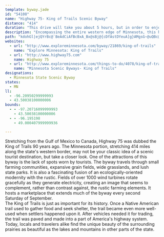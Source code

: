 ```yaml
---
template: byway.jade
id: "54108"
name: "Highway 75- King of Trails Scenic Byway"
distance: "414"
duration: "This drive will take you about 5 hours, but in order to enjoy this byway, you will want to spend several days."
description: "Encompassing the entire western edge of Minnesota, this historic road captures a variety of landscape, culture, and history that makes up the Midwest."
path: "kdohGl|ejQYrBc@`BeAdCiAfBcBxA_Bx@sBj@{cDfAstDYeuA]g}AMgsG~@uQBc@O}i@AaGFUPeO?cv@y@_uAy@ylNf@swAs@syAMwk@X{uAKiDDgDZgaAlQwBd@eBj@mB|@oA|@ul@xc@yDlCal@~Yam@h[ql@hZmf@jWeA~@}CfDcAjByWzg@}Ure@}_@zp@eBdCcChC_CbBsChAmDh@mCF{n@k@ilBg@kpAD_UJyMKacA?uHpAgVhFafCbWmHpA_EhAgFvBqE`Ccy@jf@aGxDm_A|j@qw@de@ucA`n@eBz@Npj@qbBDcRLw_B?wk@d@}g@_@ehAEwa@JunB?sg@EuGQyQKo{@p@_b@Jyk@Dch@Wmo@b@w|AZak@_A}X\\uc@Qm_@ZeJ?ih@_@g_Ah@_RZ}TBmWKeTFq_@Ge^ScBK}Ce@aJsCiCyAsA_AsScPwGsEqDoBkBu@iBm@qDs@}Hg@qh@DiDHwCVm[xEgFd@cCDiCKeCYoEeAgEyBiGaForAanA_DmCqCcBuCy@_BS_NSu^GoBKiAg@gD`DmHfGyAt@aBV{@DwCQ}IsBkJsAqHG{HLaHAsUeB_EKeQ^gDGwBWkA_@wDaBqKqHgHmF_DuBsAm@kBq@_Cg@yEWe[j@ml@s@yQIg_BNmh@~@ybANkcAg@yc@?}k@W{JXoTvAmDDen@W_gBJcvBa@gxAFos@GqD_@oD_AiE}BwAiAeBwBmEcGa\\qe@wf@ct@_BqB}BuBiBgAqCkAiDeA}FYm[~AsPl@cHJmf@mB_Re@qe@p@{PB{[cBaLY}{A~@cW@gELiFpAcE`CmB~AiApAmCzDaUj]sDzD_EdCcBr@mCj@mFZq_BNcKF_Hx@yD`A_C~@sAp@cDpBkH|EsDfBkG|AkCd@yE`@yvC{@aLHgkAhC{MEgv@k@{s@?{lEj@ic@Xer@Fsf@j@kbAYmqDr@g^EgCJeDr@qDpByAf@u@Dq@Ka@a@mDeGwYyc@kI}MgLyPeH}K}KiRewFscKgBsCiByBcCkBgCsA_Bg@wEe@g}@EwbCtAy`A\\m`FyBoiCL}{BSmJPwj@hDkK\\eQSePw@yHGcQl@yGJwuCYsUJqLNod@Ass@y@czAf@k_AJo`@fAaxAi@_aAKiRKmGQwGD_RGmLF_n@pAsOf@yDl@iDdAwErBaDxB_HlGeC~CcYnc@c{A~}B_zAb}Boq@zfAk`Ah{AgHnLoc@fr@}BxCoCnCcDbCwD|ByCxAeGxAkBXgE\\m|AXaj@?uRL{l@GaMDiRKgJJafDKudClCcW`@wi@\\wpB_@{yBq@iBJ}Cb@wGlAacCte@cAAi@O_Bu@y@`B{GbOsEzN{f@bjBw@xDm@hGK~DEtOXrjDFzwCUv~BAdNIhDi@`K_AxIoBzKaA~Dy@lCeAzCmE`KsClEkFzGghAtsAaDfEyJ~K{DrCgEbB}E~@oBVsq@`BmMRiOJaV?kjBdAcc@Mg\\p@}jBq@wZd@_eAXsjB]eaDvBqy@Me_@Rof@k@mfA?}YK_KViG`AwUzGiEdAgCXyFJwY?{d@VoFQ_BQgASyGmBgKsDcBc@oF{@sGYm}AZoCOgFKwbDRil@J_cBdAad@?kxAgBsz@CgFm@sBg@}k@{RaFwAwFgA_CSmFQ_iIy@wUoA{FFeIl@qFV}xJw@yLGmJm@aKc@eNM{KFqE\\sEfAcCp@}HxD}eBpyAs^j[s^rZuyApoAuxBrjBgFrEgHzFuIzH}B~A{BlA}B~@edAdVwFv@iRPeIEs|@Xkt@d@wg@@{bAeBqUOsj@EeMT{a@vA{yAv@yk@h@{m@MckAj@eNZwIBaj@q@sd@Qa`A?iE\\iDf@aGlAqQxG_HdBaGx@gIXmqCWoyAXeXC}IWou@_@asD_AskBr@oYp@kW@yBG_mBRcbAVyrB}Cai@i@a_AWigAe@syABmnGw@ug@ScGL{B^mCdA}DrCqsAl`Be_@pc@gaBrpBsBzB{oAf|AocBhrBeDzEqBdFuA~Gm@tGKrD?td@D`JE~E?nPD`HAdCi@jA}@fA{`@Jcd@I_PaCwk@?OSUC_L[iFf@{Bx@cThNiGjCwF^{B?{DVyCT}@XmGRyUVqER_rArA{jAYcDHwD^cErAyAn@wBhAqE`Ew\\x^kQzQ_NjMw{@f{@ofA`dAgT`T_HlHenAfiBcC`DmB|AkqAzp@egEnvBoFfCkC`AaGr@{s@h@sCPwB`@oBl@iBx@}C`CcBbBgAtAeB|C}@hB{ArEmApF_@tCsD~b@}@~EgAzDuCrGmUre@uBfDiBpBqClBkAl@y]nN[Vgz@d\\{gCpcAgFtCyEdDg~@jq@{Ax@sDhA{ARsDFa\\MmQ@c_CbAs}AeAgX?kNXcEj@wf@`Kyg@zKcSnDsVxDs]~G_zEtbAeFrAqMxEkq@`X_e@jRaIpCyF`AkHVghAl@_tDVk{@IyMJkNr@}HPoMSkPeAqJY_o@MilAIkcBXcBXyCdAgDdBiCtBsDpEw[fb@qCvB_CfAcCz@mBb@}IRkxA~@o{AkA_yAYmqCEyi@Jgg@XgZAq@O}O?}UVcRGmYFmEJyCKgVDyRR_@LcTSwi@FwXCsZk@iTIDwQIk\\HuLHYNaCf@aPBaDE_BcD_g@e@wMo@_BaF_CaB_@{BK}B\\OT_NjEsVfHgH`AaEX_bHMo_GJwJl@_v@tN{DjAeDrAwGfEiN|LiEjCyn@|Vod@bQueBtq@g_@nNum@hVgsDvwAwY~KqJfD_FjA{H|@uLBwIMuI@}]rAiPbAyKxA_TtAg`Nlg@}GDsb@WiY|@gFT}Db@}QlCsJz@ygB~GiKVq}AfGofBnGubBfQoc@tDou@`Iea@lFgYvCcDNaJG}CWsd@oFks@{IqFYyC?aJTyt@dCwCRiDj@sD`A{B|@}i@nV_y@f_@aGrBwHlAiz@nLmb@pG_CR{MX{g@~AwGJqHEyG]uu@sGuI_@ebEnAqWWa_@m@eLCstD^kGEcGa@wGeAyDaAen@wU_b@yM_b@gMaG}@aGc@snB?auAjBgX_@w_C}@wq@AusI_CezA?{h@RiUMowA@m[MgtDE{ZE_DScGyAaGgDmCaCwB_CmByC{A{CiCmHgf@uwAyVky@}F_R}@uBsEgN{JeX{IeUwL}]_Qeh@iQ{g@{J{[a\\s_AadBqeFy@qBoq@{qBuDuLcMwd@iCmHuKmWaLc[a^efA_EwLq@yCk@yDy@eJgBcn@c@_G_@{Cu@uDcAwDgBoE_C_EcBsBcDqCgFiCyCc@mBMiFGuqA?wCJ{AImCs@mDsAoCeBgHiHkBwBgIuM{AmCsDiImA_Dy@mD_AeHO}CIsHBiXW{FUsC_@yByC{NqI{Gia@wYcA~E[t@sBpIiCbIwAxGcBhG[JcCJmFm@qEE}Jx@yRX}UDaFeAcF~@gVNaJiAeB?sAFgAV{BfA}AdBoCqCcBg@qSSexAFe~C`AmTPyE\\ywCjYihErb@gk@dFwY|Co`Fjf@}Dj@iHfB_IdDmTnKuyAbu@m|B~hA}v@j`@{vKxpFok@bY_DlBaKfFc~BfjAaiJvvEusAzp@uRjKcCbAcSlKkz@te@ig@dZyCkOmDtBwEj@cQpA{@T{Av@{B~AmAfBwMbXiCnE}AxAyAdAiAj@oBf@gnBra@evCnm@}M|Ce}ErbAoiCxi@qtAdZsARsDJqGeAwBs@oBa@mCK_DFcQlDcEdAkNjCcBt@}ClBcH~BgDJ{ID{ADmB`@gEvBsY|ScCrAcC`A{KdCyRzD}}Ad]wGnCgD`B}aBb_AubAbk@urCp~AoEvCkDtAoK~Cab@hJyFbAwEZwn@VmDMaK_A{DIuTXoL\\iE^sA^{@`@wBxAsB~Bsh@zg@qCdCkAp@mBt@iCj@coDn^yFt@wxAfOeUlCaG^kNdBcpIx|@_LdAcIFcBJgV`C}Dh@eRrDcD^erHjv@_b@nE}ENsCKoB@ePxAsQrB}FdCaEd@wIp@qBFmbAJuyAE}hAXmb@?syC`@aGRaCh@uDxAcBfA}CxCmAxA{AlCsArCcPzc@_CjGiBzCcC|CgAbA_CbBiElB}AXen@rGgNdBkHtAiFrAuIxCaa@|Q}hA~i@gf@hUyFdCmElAwV`LsUbLkA~@aCdCwBtAsE~B_fAxg@uOlGwFhCgl@lYw]jP_YfNoE`DsCdCsf@df@wVxUcElEsuAtsAqNxMsRvOiEzD{I`JuO`R}VbVup@`p@qJhLoTzZ{[fe@qEbGuzBnaDm_C|fDwEfHaP|TgFtG_JjKyFnHiPjUuQ|XiGzKeHxKmX~_@}gAv~A}EnIoDlIqCfIiBrGy@xDshBdsIu@xCsBtF}A|CiCtDgHxHiKbKkC~CeA~A}AlDy@hCaEdR]lAmBlEgCxDeAlAkD`CuAj@}Bl@oBR{tAHuJFmGW_NIgDCmEPeClAmAt@{@~@aDbGcChF"
websites: 
  - url: "http://www.exploreminnesota.com/byway/21869/king-of-trails"
    name: "Explore Minnesota: King of Trails"
  - url: "http://www.highway75.com"
    name: Highway 75
  - url: "http://www.exploreminnesota.com/things-to-do/4078/king-of-trails-scenic-byway/details.aspx"
    name: "Minnesota Scenic Byways- King of Trails"
designations: 
  - Minnesota State Scenic Byway
states: 
  - MN
ll: 
  - -96.20950299999993
  - 43.50038100000006
bounds: 
  - - -97.20716099999993
    - 43.50038100000006
  - - -96.195198
    - 49.000407999999936

---
```


Stretching from the Gulf of Mexico to Canada, Highway 75 was dubbed the King of Trails 90 years ago. The Minnesota portion, stretching 414 miles along the state's western border, may not be your classic idea of a scenic tourist destination, but take a closer look. One of the attractions of this byway is the lack of spots worn by tourists. The byway travels through small farming communities, expansive grain fields, wide grasslands, and lush state parks. It is also a fascinating fusion of an ecologically-oriented modernity with the rustic.  Fields of over 1000 wind turbines rotate gracefully as they generate electricity, creating an image that seems to complement, rather than contrast against, the rustic farming elements. It hosts a marketplace that extends much of the byway every second Saturday of September.  
The King of Trails is just as important for its history. Once a Native American trail used to gather food and seek shelter, the trail became even more well-used when settlers happened upon it. After vehicles needed it for trading, the trail was paved and made into a part of America's highway system. Today, locals and travelers alike find the unique beauty of the surrounding prairies as beautiful as the lakes and mountains in other parts of the state.